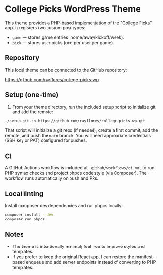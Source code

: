 College Picks WordPress Theme
=============================

This theme provides a PHP-based implementation of the "College Picks" app. It registers two custom post types:

- `game` — stores game entries (home/away/kickoff/week).
- `pick` — stores user picks (one per user per game).

Repository
----------
This local theme can be connected to the GitHub repository:

https://github.com/rayflores/college-picks-wp

Setup (one-time)
----------------
1. From your theme directory, run the included setup script to initialize git and add the remote:

```bash
./setup-git.sh https://github.com/rayflores/college-picks-wp.git
```

That script will initialize a git repo (if needed), create a first commit, add the remote, and push the `main` branch. You will need appropriate credentials (SSH key or PAT) configured for pushes.

CI
--
A GitHub Actions workflow is included at `.github/workflows/ci.yml` to run PHP syntax checks and project phpcs code style (via Composer). The workflow runs automatically on push and PRs.

Local linting
-------------
Install composer dev dependencies and run phpcs locally:

```bash
composer install --dev
composer run phpcs
```

Notes
-----
- The theme is intentionally minimal; feel free to improve styles and templates.
- If you prefer to keep the original React app, I can restore the manifest-based enqueue and add server endpoints instead of converting to PHP templates.
